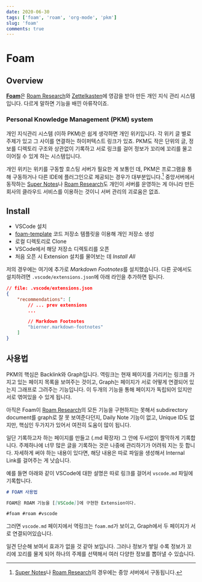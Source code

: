 ```yaml
---
date: 2020-06-30
tags: ['foam', 'roam', 'org-mode', 'pkm']
slug: 'foam'
comments: true
---
```


# Foam

## Overview

[**Foam**](https://github.com/foambubble/foam)은 [Roam Research][]와
[Zettelkasten][]에 영감을 받아 만든 개인 지식 관리 시스템입니다. 다르게 말하면
기능을 배낀 아류작이죠.

### Personal Knowledge Management (PKM) system

개인 지식관리 시스템 (이하 PKM)은 쉽게 생각하면 개인 위키입니다. 각 위키 글 별로
주제가 있고 그 사이를 연결하는 하이퍼텍스트 링크가 있죠. PKM도 작은 단위의 글,
정보를 디렉토리 구조와 상관없이 기록하고 서로 링크를 걸어 정보가 꼬리에 꼬리를
물고 이어질 수 있게 하는 시스템입니다.

개인 위키는 위키를 구동할 호스팅 서버가 필요한 게 보통인 데, PKM은 프로그램을
통해 구동하거나 다른 IDE에 플러그인으로 제공되는 경우가 대부분입니다.[^1]
중앙서버에서 동작하는 [Super Notes][]나 [Roam Research][]도 개인이 서버를
운영하는 게 아니라 만든 회사의 클라우드 서비스를 이용하는 것이니 서버 관리의
괴로움은 없죠.

[^1]: [Super Notes][]나 [Roam Research][]의 경우에는 중앙 서버에서 구동됩니다.

## Install

- VSCode 설치
- [foam-template][] 코드 저장소 템플릿을 이용해 개인 저장소 생성
- 로컬 디렉토리로 Clone
- VSCode에서 해당 저장소 디렉토리를 오픈
- 처음 오픈 시 Extension 설치를 물어보는 데 *Install All*

저의 경우에는 여기에 추가로 *Markdown Footnotes*를 설치했습니다. 다른 곳에서도
설치하려면 `.vscode/extensions.json`에 아래 라인을 추가하면 됩니다.

```json
// file: .vscode/extensions.json
{
    "recommendations": [
        // ... prev extensions
        ...

        // Markdown Footnotes
        "bierner.markdown-footnotes"
    ]
}
```

## 사용법

PKM의 핵심은 Backlink와 Graph입니다. 역링크는 현재 페이지를 가리키는 링크를
가지고 있는 페이지 목록을 보여주는 것이고, Graph는 페이지가 서로 어떻게 연결되어
있는지 그래프로 그려주는 기능입니다. 이 두개의 기능을 통해 페이지가 독립되어
있지만 서로 엮여있을 수 있게 됩니다.

아직은 Foam이 [Roam Research][]의 모든 기능을 구현하지는 못해서 subdirectory
document를 graph로 잘 못 보여준다던지, Daily Note 기능이 없고, Unique ID도
없지만, 핵심인 두가지가 있어서 여전히 도움이 많이 됩니다.

일단 기록하고자 하는 페이지를 만들고 (.md 확장자) 그 안에 두서없이 짤막하게
기록합니다. 주제하나에 너무 많은 글을 기록하는 것은 나중에 관리하기가 어려워
지는 듯 합니다. 자세하게 써야 하는 내용이 있다면, 해당 내용은 따로 파일을
생성해서 Internal Link를 걸어주는 게 낫습니다.

예를 들면 아래와 같이 VSCode에 대한 설명은 따로 링크를 걸어서 `vscode.md` 파일에
기록합니다.

```markdown
# FOAM 사용법

FOAM은 ROAM 기능을 [[VSCode]]에 구현한 Extension이다.

#foam #roam #vscode
```

그러면 `vscode.md` 페이지에서 역링크는 `foam.md`가 보이고, Graph에서 두 페이지가
서로 연결되어있습니다.

일견 단순해 보여서 효과가 없을 것 같아 보입니다. 그러나 정보가 쌓일 수록 정보가
꼬리에 꼬리를 물게 되어 하나의 주제를 선택해서 여러 다양한 정보를 뽑아낼 수
있습니다.

[Roam Research]: https://roamresearch.com/
[Zettelkasten]: https://zettelkasten.de/
[Super Notes]: https://supernotes.com/

[foam-template]: https://github.com/foambubble/foam-template

